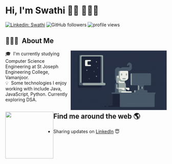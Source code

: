 
# Hi, I'm Swathi 👋🏾 👩🏾‍💻

[![Linkedin: Swathi](https://img.shields.io/badge/-Swathi-blue?style=flat-square&logo=Linkedin&logoColor=white&link=https://www.linkedin.com/in/swathi-p30/)](https://www.linkedin.com/in/swathi-p30/)
![GitHub followers](https://img.shields.io/github/followers/swathiprabhu3?label=Follow&style=social)
<img alt = "profile views" src="https://komarev.com/ghpvc/?username=swathiprabhu3&color=brightgreen">  



## 👨🏻‍💻 &nbsp;About Me



<img alt="Night Coding" src="https://raw.githubusercontent.com/AVS1508/AVS1508/master/assets/Night-Coding.gif" align="right"/>

🎓 &nbsp;I'm currently studying Computer Science Engineering at St Joseph Engineering College, Vamanjoor.\
💡 &nbsp;Some technologies I enjoy working with include Java, JavaScript, Python. Currently exploring DSA.





## Find me around the web 🌎 <a href="https://www.linkedin.com/in/swathi-p30/"><img align="left" width="150" height="146" src="https://github.com/M0nica/M0nica/blob/main/octomonica/m0nica-octocat-rotating.gif?raw=true"></a>
- Sharing updates on <a href="https://www.linkedin.com/in/swathi-p30/">LinkedIn</a> 😇




